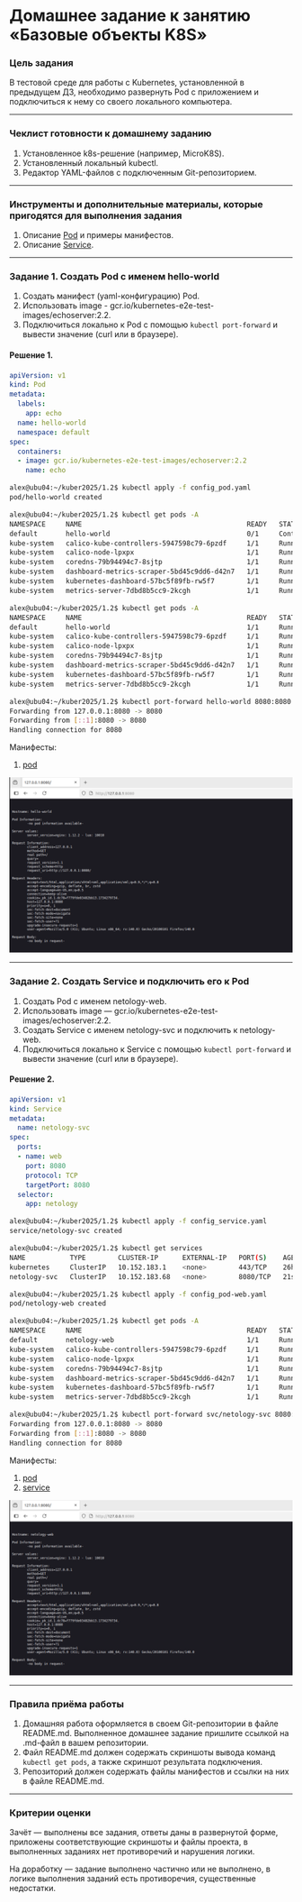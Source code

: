# Домашнее задание к занятию «Базовые объекты K8S»

### Цель задания

В тестовой среде для работы с Kubernetes, установленной в предыдущем ДЗ, необходимо развернуть Pod с приложением и подключиться к нему со своего локального компьютера. 

------

### Чеклист готовности к домашнему заданию

1. Установленное k8s-решение (например, MicroK8S).
2. Установленный локальный kubectl.
3. Редактор YAML-файлов с подключенным Git-репозиторием.

------

### Инструменты и дополнительные материалы, которые пригодятся для выполнения задания

1. Описание [Pod](https://kubernetes.io/docs/concepts/workloads/pods/) и примеры манифестов.
2. Описание [Service](https://kubernetes.io/docs/concepts/services-networking/service/).

------

### Задание 1. Создать Pod с именем hello-world

1. Создать манифест (yaml-конфигурацию) Pod.
2. Использовать image - gcr.io/kubernetes-e2e-test-images/echoserver:2.2.
3. Подключиться локально к Pod с помощью `kubectl port-forward` и вывести значение (curl или в браузере).


#### Решение 1.

```yaml 
apiVersion: v1
kind: Pod
metadata:
  labels:
    app: echo
  name: hello-world
  namespace: default
spec:
  containers:
  - image: gcr.io/kubernetes-e2e-test-images/echoserver:2.2
    name: echo

```
```bash
alex@ubu04:~/kuber2025/1.2$ kubectl apply -f config_pod.yaml 
pod/hello-world created
```
```bash
alex@ubu04:~/kuber2025/1.2$ kubectl get pods -A
NAMESPACE     NAME                                         READY   STATUS              RESTARTS   AGE
default       hello-world                                  0/1     ContainerCreating   0          6s
kube-system   calico-kube-controllers-5947598c79-6pzdf     1/1     Running             3          25h
kube-system   calico-node-lpxpx                            1/1     Running             3          25h
kube-system   coredns-79b94494c7-8sjtp                     1/1     Running             3          25h
kube-system   dashboard-metrics-scraper-5bd45c9dd6-d42n7   1/1     Running             3          25h
kube-system   kubernetes-dashboard-57bc5f89fb-rw5f7        1/1     Running             2          25h
kube-system   metrics-server-7dbd8b5cc9-2kcgh              1/1     Running             2          25h
```
```bash
alex@ubu04:~/kuber2025/1.2$ kubectl get pods -A
NAMESPACE     NAME                                         READY   STATUS    RESTARTS   AGE
default       hello-world                                  1/1     Running   0          8s
kube-system   calico-kube-controllers-5947598c79-6pzdf     1/1     Running   3          25h
kube-system   calico-node-lpxpx                            1/1     Running   3          25h
kube-system   coredns-79b94494c7-8sjtp                     1/1     Running   3          25h
kube-system   dashboard-metrics-scraper-5bd45c9dd6-d42n7   1/1     Running   3          25h
kube-system   kubernetes-dashboard-57bc5f89fb-rw5f7        1/1     Running   2          25h
kube-system   metrics-server-7dbd8b5cc9-2kcgh              1/1     Running   2          25h
```
```bash
alex@ubu04:~/kuber2025/1.2$ kubectl port-forward hello-world 8080:8080
Forwarding from 127.0.0.1:8080 -> 8080
Forwarding from [::1]:8080 -> 8080
Handling connection for 8080
```

Манифесты:
1. [pod](https://github.com/hachubra/kuber/blob/main/1.2/config_pod.yaml)



![Screen3](https://github.com/hachubra/kuber/blob/main/img/3.png)


------

### Задание 2. Создать Service и подключить его к Pod

1. Создать Pod с именем netology-web.
2. Использовать image — gcr.io/kubernetes-e2e-test-images/echoserver:2.2.
3. Создать Service с именем netology-svc и подключить к netology-web.
4. Подключиться локально к Service с помощью `kubectl port-forward` и вывести значение (curl или в браузере).


#### Решение 2.

```yaml
apiVersion: v1
kind: Service
metadata:
  name: netology-svc
spec:
  ports:
  - name: web
    port: 8080
    protocol: TCP
    targetPort: 8080
  selector:
    app: netology
```

```bash
alex@ubu04:~/kuber2025/1.2$ kubectl apply -f config_service.yaml 
service/netology-svc created
```

```bash
alex@ubu04:~/kuber2025/1.2$ kubectl get services 
NAME           TYPE        CLUSTER-IP      EXTERNAL-IP   PORT(S)    AGE
kubernetes     ClusterIP   10.152.183.1    <none>        443/TCP    26h
netology-svc   ClusterIP   10.152.183.68   <none>        8080/TCP   21s
```

```bash
alex@ubu04:~/kuber2025/1.2$ kubectl apply -f config_pod-web.yaml 
pod/netology-web created
```

```bash
alex@ubu04:~/kuber2025/1.2$ kubectl get pods -A
NAMESPACE     NAME                                         READY   STATUS    RESTARTS   AGE
default       netology-web                                 1/1     Running   0          3s
kube-system   calico-kube-controllers-5947598c79-6pzdf     1/1     Running   3          26h
kube-system   calico-node-lpxpx                            1/1     Running   3          26h
kube-system   coredns-79b94494c7-8sjtp                     1/1     Running   3          26h
kube-system   dashboard-metrics-scraper-5bd45c9dd6-d42n7   1/1     Running   3          26h
kube-system   kubernetes-dashboard-57bc5f89fb-rw5f7        1/1     Running   2          26h
kube-system   metrics-server-7dbd8b5cc9-2kcgh              1/1     Running   2          26h

```

```bash
alex@ubu04:~/kuber2025/1.2$ kubectl port-forward svc/netology-svc 8080:8080 
Forwarding from 127.0.0.1:8080 -> 8080
Forwarding from [::1]:8080 -> 8080
Handling connection for 8080
```


Манифесты:
1. [pod](https://github.com/hachubra/kuber/blob/main/1.2/config_pod-web.yaml)
2. [service](https://github.com/hachubra/kuber/blob/main/1.2/config_service.yaml)


![Screen4](https://github.com/hachubra/kuber/blob/main/img/4.png)

------

### Правила приёма работы

1. Домашняя работа оформляется в своем Git-репозитории в файле README.md. Выполненное домашнее задание пришлите ссылкой на .md-файл в вашем репозитории.
2. Файл README.md должен содержать скриншоты вывода команд `kubectl get pods`, а также скриншот результата подключения.
3. Репозиторий должен содержать файлы манифестов и ссылки на них в файле README.md.

------

### Критерии оценки
Зачёт — выполнены все задания, ответы даны в развернутой форме, приложены соответствующие скриншоты и файлы проекта, в выполненных заданиях нет противоречий и нарушения логики.

На доработку — задание выполнено частично или не выполнено, в логике выполнения заданий есть противоречия, существенные недостатки.
